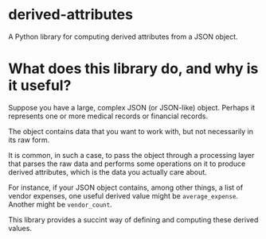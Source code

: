 # derived-attributes
A Python library for computing derived attributes from a JSON object.


# What does this library do, and why is it useful?

Suppose you have a large, complex JSON (or JSON-like) object.  Perhaps it represents one or more medical records or financial records.

The object contains data that you want to work with, but not necessarily in its raw form.

It is common, in such a case, to pass the object through a processing layer that parses the raw data and performs some operations on it to produce derived attributes, which is the data you actually care about.

For instance, if your JSON object contains, among other things, a list of vendor expenses, one useful derived value might be `average_expense`.  Another might be `vendor_count`.

This library provides a succint way of defining and computing these derived values.







